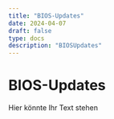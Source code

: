 ```yaml
---
title: "BIOS-Updates"
date: 2024-04-07
draft: false
type: docs
description: "BIOSUpdates"
---
```


# BIOS-Updates

Hier könnte Ihr Text stehen